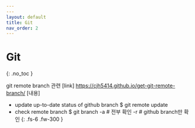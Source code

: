 ```yaml
---
---
layout: default
title: Git
nav_order: 2
---
```


# Git
{: .no_toc }

git remote branch 관련
[link] https://cjh5414.github.io/get-git-remote-branch/
[내용]
- update up-to-date status of github branch
$ git remote update
- check remote branch
$ git branch 
-a # 전부 확인
-r # github branch만 확인
{: .fs-6 .fw-300 }